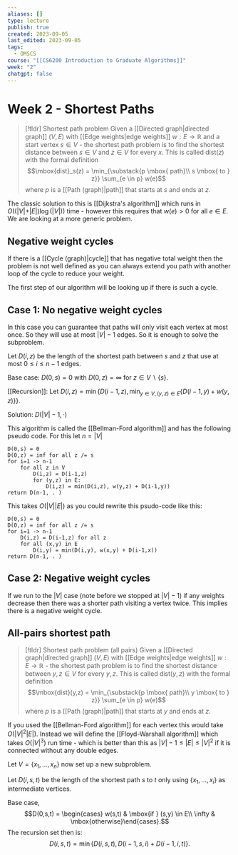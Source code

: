 ```yaml
---
aliases: []
type: lecture
publish: true
created: 2023-09-05
last_edited: 2023-09-05
tags:
  - OMSCS
course: "[[CS6200 Introduction to Graduate Algorithms]]"
week: "2"
chatgpt: false
---
```

# Week 2 - Shortest Paths

> [!tldr] Shortest path problem
> Given a [[Directed graph|directed graph]] $(V, E)$ with [[Edge weights|edge weights]] $w: E \rightarrow \mathbb{R}$ and a start vertex $s \in V$ - the shortest path problem is to find the shortest distance between $s \in V$ and $z \in V$ for every $x$. This is called $\mbox{dist}(z)$ with the formal definition
> $$\mbox{dist}_s(z) = \min_{\substack{p \mbox{ path}\\ s \mbox{ to } z}} \sum_{e \in p} w(e)$$ 
> where $p$ is a [[Path (graph)|path]] that starts at $s$ and ends at $z$.

The classic solution to this is [[Dijkstra's algorithm]] which runs in $O((\vert V \vert + \vert E \vert)\log(\vert V \vert))$ time - however this requires that $w(e) > 0$ for all $e \in E$. We are looking at a more generic problem.

## Negative weight cycles

If there is a [[Cycle (graph)|cycle]] that has negative total weight then the problem is not well defined as you can always extend you path with another loop of the cycle to reduce your weight. 

The first step of our algorithm will be looking up if there is such a cycle.

## Case 1: No negative weight cycles

In this case you can guarantee that paths will only visit each vertex at most once. So they will use at most $\vert V \vert - 1$ edges. So it is enough to solve the subproblem.

Let $D(i,z)$ be the length of the shortest path between $s$ and $z$ that use at most $0 \leq i \leq n-1$ edges.

Base case: $D(0,s) = 0$ with $D(0,z) = \infty$ for $z \in V \backslash \{s\}$. 

[[Recursion]]: Let $D(i,z) = \min\{D(i-1,z), \min_{y \in V, (y,z) \in E} \{D(i-1, y) + w(y,z)\}\}$.

Solution: $D(\vert V \vert - 1, \cdot)$

This algorithm is called the [[Bellman-Ford algorithm]] and has the following pseudo code. For this let $n = \vert V \vert$

```pseudo
D(0,s) = 0
D(0,z) = inf for all z /= s
for i=1 -> n-1
	for all z in V
		D(i,z) = D(i-1,z)
		for (y,z) in E:
			D(i,z) = min(D(i,z), w(y,z) + D(i-1,y))
return D(n-1, . )	
```

This takes $O(\vert V \vert \vert E \vert)$ as you could rewrite this psudo-code like this:

```pseudo
D(0,s) = 0
D(0,z) = inf for all z /= s
for i=1 -> n-1
	D(i,z) = D(i-1,z) for all z
	for all (x,y) in E
		D(i,y) = min(D(i,y), w(x,y) + D(i-1,x))
return D(n-1, . )	
```

## Case 2: Negative weight cycles 

If we run to the $\vert V \vert$ case (note before we stopped at $\vert V \vert - 1$) if any weights decrease then there was a shorter path visiting a vertex twice. This implies there is a negative weight cycle.

## All-pairs shortest path

> [!tldr] Shortest path problem (all pairs)
> Given a [[Directed graph|directed graph]] $(V, E)$ with [[Edge weights|edge weights]] $w: E \rightarrow \mathbb{R}$  - the shortest path problem is to find the shortest distance between $y,z \in V$ for every $y,z$. This is called $\mbox{dist}(y,z)$ with the formal definition
> $$\mbox{dist}(y,z) = \min_{\substack{p \mbox{ path}\\ y \mbox{ to } z}} \sum_{e \in p} w(e)$$ 
> where $p$ is a [[Path (graph)|path]] that starts at $y$ and ends at $z$.

If you used the [[Bellman-Ford algorithm]] for each vertex this would take $O(\vert V \vert^2 \vert E \vert)$. Instead we will define the [[Floyd-Warshall algorithm]] which takes $O(\vert V \vert^3)$ run time - which is better than this as $\vert V \vert - 1 \leq \vert E \vert \leq \vert V \vert^2$ if it is connected without any double edges. 

Let $V = \{x_1, \ldots, x_n\}$ now set up a new subproblem.

Let $D(i,s,t)$ be the length of the shortest path $s$ to $t$ only using $\{x_1, \ldots, x_i\}$ as intermediate vertices.

Base case,
$$D(0,s,t) = \begin{cases} w(s,t) & \mbox{if } (s,y) \in E\\ \infty & \mbox{otherwise}\end{cases}.$$
The recursion set then is:
$$D(i,s,t) = \min\{D(i,s,t), D(i-1,s,i) + D(i-1,i,t)\}.$$
